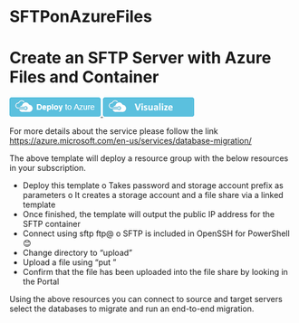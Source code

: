 # SFTPonAzureFiles
# Create an SFTP Server with Azure Files and Container

<a href="https://portal.azure.com/#create/Microsoft.Template/uri/https%3A%2F%2Fraw.githubusercontent.com%2FAzure%2Fazure-quickstart-templates%2Fmaster%2F101-azure-database-migration-service%2Fazuredeploy.json" target="_blank">
<img src="https://raw.githubusercontent.com/Azure/azure-quickstart-templates/master/1-CONTRIBUTION-GUIDE/images/deploytoazure.png"/>
</a>
<a href="http://armviz.io/#/?load=https%3A%2F%2Fraw.githubusercontent.com%2FAzure%2Fazure-quickstart-templates%2Fmaster%2F101-azure-database-migration-service%2Fazuredeploy.json" target="_blank">
<img src="https://raw.githubusercontent.com/Azure/azure-quickstart-templates/master/1-CONTRIBUTION-GUIDE/images/visualizebutton.png"/>
</a>

For more details about the service please follow the link https://azure.microsoft.com/en-us/services/database-migration/

The above template will deploy a resource group with the below resources in your subscription.
-	Deploy this template
o	Takes password and storage account prefix as parameters
o	It creates a storage account and a file share via a linked template 
-	Once finished, the template will output the public IP address for the SFTP container
-	Connect using sftp ftp@<public-ip>
o	SFTP is included in OpenSSH for PowerShell 😊
-	Change directory to “upload”
-	Upload a file using “put <local file name>”
-	Confirm that the file has been uploaded into the file share by looking in the Portal


Using the above resources you can connect to source and target servers select the databases to migrate and run an end-to-end migration.
